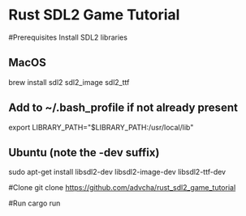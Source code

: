 # Rust SDL2 Game Tutorial

#Prerequisites
Install SDL2 libraries
## MacOS
brew install sdl2 sdl2_image sdl2_ttf
## Add to ~/.bash_profile if not already present
export LIBRARY_PATH="$LIBRARY_PATH:/usr/local/lib"

## Ubuntu (note the -dev suffix)
sudo apt-get install libsdl2-dev libsdl2-image-dev libsdl2-ttf-dev

#Clone
git clone https://github.com/advcha/rust_sdl2_game_tutorial

#Run
cargo run
